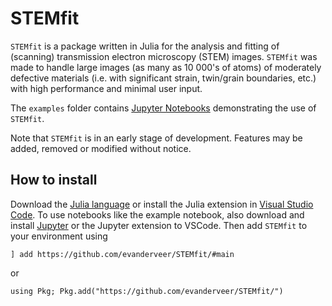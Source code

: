 # STEMfit

`STEMfit` is a package written in Julia for the analysis and fitting of (scanning) transmission electron microscopy (STEM) images.
`STEMfit` was made to handle large images (as many as 10 000's of atoms) of moderately defective materials (i.e. with significant strain, twin/grain boundaries, etc.) with high performance and minimal user input. 

The `examples` folder contains [Jupyter Notebooks](https://jupyter.org/) demonstrating the use of `STEMfit`.

Note that `STEMfit` is in an early stage of development. Features may be added, removed or modified without notice.

## How to install

Download the [Julia language](https://julialang.org/) or install the Julia extension in [Visual Studio Code](https://code.visualstudio.com/). To use notebooks like the example notebook, also download and install [Jupyter](https://jupyter.org/) or the Jupyter extension to VSCode. Then add `STEMfit` to your environment using

```
] add https://github.com/evanderveer/STEMfit/#main
```

or 

```
using Pkg; Pkg.add("https://github.com/evanderveer/STEMfit/")
```
